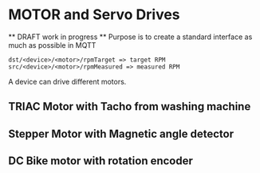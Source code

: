 # MOTOR and Servo Drives 
** DRAFT work in progress **
Purpose is to create a standard interface as much as possible in MQTT 
```
dst/<device>/<motor>/rpmTarget => target RPM
src/<device>/<motor>/rpmMeasured => measured RPM
```
A device can drive different motors. 
## TRIAC Motor with Tacho from washing machine
## Stepper Motor with Magnetic angle detector
## DC Bike motor with rotation encoder